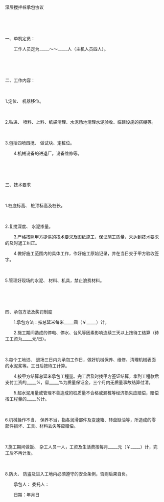 



深层搅拌桩承包协议



 

　　

　　


 一、单机定员：

　　工作人员定为_____～～_____人（主机人员四人）。

　　

　　


 二、工作内容：



　　

1.定位、
机器移位。

　　

2.钻进、
喷料、上料、纸袋清理、水泥场地清理水泥验收、临建设施的搭棚等。

　　

3.包括四喷四搅、
做试块、定桩位。　　

　　4.机械设备的进退厂，设备维修等。

　　

　　


 三、技术要求



　　

1.桩底标高、
桩顶标高及桩长。

　　

2.复搅深度、
水泥掺量。　　

　　3.严格按照甲方提供的技术要求及图纸施工，保证施工质量，未达到技术要求的及时返工纠正。　　

　　4.做好施工范围内的具体工作，作好施工原始记录，并在当日交于甲方验收签字。

　　

5.管理好现场的水泥、
材料、机具，禁止浪费材料。

　　

　　


 四、承包方法及奖罚制度



　　1.承包方法：按总延米每米_____圆（￥_____）计。　　

　　2.施工期间造成的停电、停水、台风等因素影响连续三天以上按待工结算（待工工资为_____元/日）。

　　

3.每个工地进、
退场三日内为承包工作日，做好机械保养、维修、清理机械表面的水泥浆等。三日后按待工计算。　　

　　4.按甲方结算总延米承包工程量。完工后及时找甲方签证结算，拿到工程款后支付工资的_____%，留_____%为质量保证金，三个月内无质量事故结算付清。　　

　　5.超水泥用量或管理不善造成的桩质量不合格或漏桩等经济损失应赔偿，赔偿按工程量的_____%计。

　　

6.机械操作不当、
保养不当，指各润滑部件及变速箱、转盘缺油等，所造成的零部件损坏、工具、材料丢失等应赔偿。

　　

7.施工期间做饭、
杂工人员一人，工资及生活费按每月_____元（￥_____）计，完工后不再计发。

　　

8.防火、
防盗及进入工地内必须遵守的安全条例，否则后果自负。　　　　

　　承包人： 委托人：　　

　　日期：年月日

